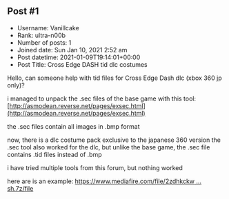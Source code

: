 ## Post #1
- Username: Vanillcake
- Rank: ultra-n00b
- Number of posts: 1
- Joined date: Sun Jan 10, 2021 2:52 am
- Post datetime: 2021-01-09T19:14:01+00:00
- Post Title: Cross Edge DASH tid dlc costumes

Hello, 
can someone help with tid files for Cross Edge Dash dlc (xbox 360 jp only)?

i managed to unpack the .sec files of the base game with this tool:
[http://asmodean.reverse.net/pages/exsec.html](http://asmodean.reverse.net/pages/exsec.html)

the .sec files contain all images in .bmp format

now, there is a dlc costume pack exclusive to the japanese 360 version
the .sec tool also worked for the dlc, but unlike the base game, the .sec file contains .tid files instead of .bmp

i have tried multiple tools from this forum, but nothing worked 

here are is an example:
[https://www.mediafire.com/file/2zdhkckw ... sh.7z/file](https://www.mediafire.com/file/2zdhkckwm9tvwfl/crossedgedash.7z/file)
